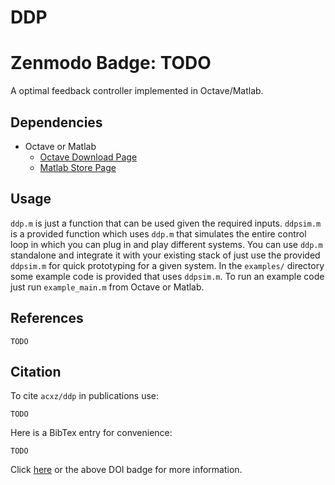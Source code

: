 # DDP

# Zenmodo Badge: TODO

A optimal feedback controller implemented in Octave/Matlab.

## Dependencies
- Octave or Matlab
  - [Octave Download Page](https://www.gnu.org/software/octave/download.html)
  - [Matlab Store Page](https://www.mathworks.com/store?s_tid=gn_store)

## Usage
`ddp.m` is just a function that can be used given the required inputs.
`ddpsim.m` is a provided function which uses `ddp.m` that simulates the
 entire control loop in which you can plug in and play different systems. You
can use `ddp.m` standalone and integrate it with your existing stack of just use
the provided `ddpsim.m` for quick prototyping for a given system. In the
`examples/` directory some example code is provided that uses `ddpsim.m`. To run
an example code just run `example_main.m` from Octave or Matlab.

## References

```
TODO
```

## Citation
To cite `acxz/ddp` in publications use:

```
TODO
```

Here is a BibTex entry for convenience:

```
TODO
```

Click [here](https://zenodo.org/record/TODO) or the above DOI badge for more information.
